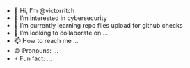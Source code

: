 - 👋 Hi, I’m @victorritch
- 👀 I’m interested in cybersecurity 
- 🌱 I’m currently learning repo files upload for github checks 
- 💞️ I’m looking to collaborate on ...
- 📫 How to reach me ...
- 😄 Pronouns: ...
- ⚡ Fun fact: ...

<!---
victorritch/victorritch is a ✨ special ✨ repository because its `README.md` (this file) appears on your GitHub profile.
You can click the Preview link to take a look at your changes.
--->
